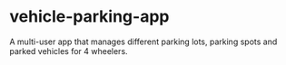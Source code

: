# vehicle-parking-app
A multi-user app that manages different parking lots, parking spots and parked vehicles for 4 wheelers.
